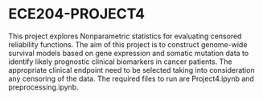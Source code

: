 # ECE204-PROJECT4

This project explores Nonparametric statistics for evaluating censored reliability functions. 
The aim of this project is to construct genome-wide survival models based on gene expression and somatic mutation data to identify likely prognostic clinical biomarkers in cancer patients. The 
appropriate clinical endpoint need to be selected taking into consideration any censoring of the data. 
The required files to run are Project4.ipynb and preprocessing.ipynb.
